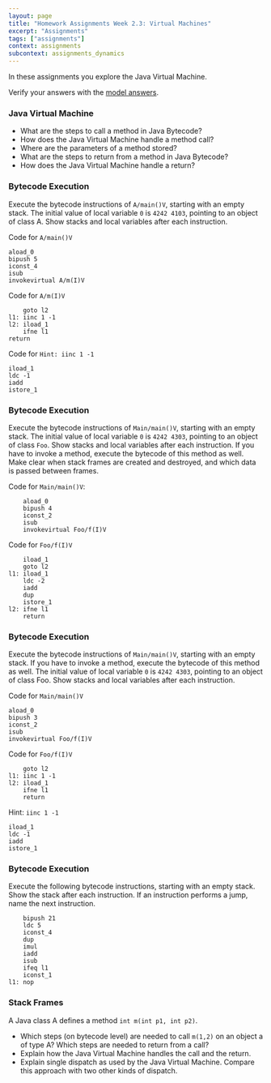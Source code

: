 ```yaml
---
layout: page
title: "Homework Assignments Week 2.3: Virtual Machines"
excerpt: "Assignments"
tags: ["assignments"]
context: assignments
subcontext: assignments_dynamics
---
```


In these assignments you explore the Java Virtual Machine.

Verify your answers with the [model answers](answers).

### Java Virtual Machine

- What are the steps to call a method in Java Bytecode?
- How does the Java Virtual Machine handle a method call?
- Where are the parameters of a method stored?
- What are the steps to return from a method in Java Bytecode?
- How does the Java Virtual Machine handle a return?


### Bytecode Execution

Execute the bytecode instructions of `A/main()V`, starting with an empty stack.
The initial value of local variable `0` is `4242 4103`, pointing to an object of class A. Show stacks and local variables after each instruction.

Code for `A/main()V`
```
aload_0
bipush 5
iconst_4
isub
invokevirtual A/m(I)V
```

Code for `A/m(I)V`
```
    goto l2
l1: iinc 1 -1
l2: iload_1
    ifne l1
return
```

Code for `Hint: iinc 1 -1`
```
iload_1
ldc -1
iadd
istore_1
```

### Bytecode Execution

Execute the bytecode instructions of `Main/main()V`, starting with an empty stack. The initial value of local variable `0` is `4242 4303`, pointing to an object of class `Foo`. Show stacks and local variables after each instruction. If you have to invoke a method, execute the bytecode of this method as well. Make clear when stack frames are created and destroyed, and which data is passed between frames.

Code for `Main/main()V`:
```
    aload_0
    bipush 4
    iconst_2
    isub
    invokevirtual Foo/f(I)V
```

Code for `Foo/f(I)V`
```
    iload_1
    goto l2
l1: iload_1
    ldc -2
    iadd
    dup
    istore_1
l2: ifne l1
    return
```

### Bytecode Execution

Execute the bytecode instructions of `Main/main()V`, starting with an empty stack. If you have to invoke a method, execute the bytecode of this method as well. The initial value of local variable `0` is `4242 4303`, pointing to an object of class Foo. Show stacks and local variables after each instruction.

Code for `Main/main()V`
```
aload_0
bipush 3
iconst_2
isub
invokevirtual Foo/f(I)V
```

Code for `Foo/f(I)V`
```
    goto l2
l1: iinc 1 -1
l2: iload_1
    ifne l1
    return
```

Hint: `iinc 1 -1`
```
iload_1
ldc -1
iadd
istore_1
```

### Bytecode Execution

Execute the following bytecode instructions, starting with an empty stack. Show the stack after each instruction. If an instruction performs a jump, name the next instruction.

```
    bipush 21
    ldc 5
    iconst_4
    dup
    imul
    iadd
    isub
    ifeq l1
    iconst_1
l1: nop
```

### Stack Frames

A Java class A defines a method `int m(int p1, int p2)`.

- Which steps (on bytecode level) are needed to call `m(1,2)` on an object a of type A? Which steps are needed to return from a call?
- Explain how the Java Virtual Machine handles the call and the return.
- Explain single dispatch as used by the Java Virtual Machine. Compare this approach with two other kinds of dispatch.

